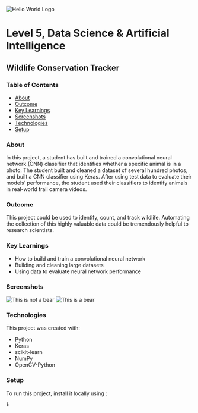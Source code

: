 ![Hello World Logo](https://upload.wikimedia.org/wikipedia/commons/3/3c/Hello_world_preview_for_web.png)
# Level 5, Data Science & Artificial Intelligence 
## Wildlife Conservation Tracker
 
### Table of Contents
* [About](#about)
* [Outcome](#outcome)
* [Key Learnings](#keylearnings)
* [Screenshots](#screenshots)
* [Technologies](#technologies)
* [Setup](#setup)

### About
In this project, a student has built and trained a convolutional neural network (CNN) classifier that identifies whether a specific animal is in a photo. The student built and cleaned a dataset of several hundred photos, and built a CNN classifier using Keras. After using test data to evaluate their models’ performance, the student used their classifiers to identify animals in real-world trail camera videos.

### Outcome
This project could be used to identify, count, and track wildlife. Automating the collection of this highly valuable data could be tremendously helpful to research scientists. 

### Key Learnings
* How to build and train a convolutional neural network
* Building and cleaning large datasets 
* Using data to evaluate neural network performance 

### Screenshots
![This is not a bear](https://upload.wikimedia.org/wikipedia/commons/1/11/The_classifier_thinks_this_is_not_a_bear.png)
![This is a bear](https://upload.wikimedia.org/wikipedia/commons/e/e3/This_is_a_bear.png)
	
### Technologies
This project was created with:
* Python
* Keras
* scikit-learn
* NumPy
* OpenCV-Python
	
### Setup
To run this project, install it locally using :

```
$ 
```

